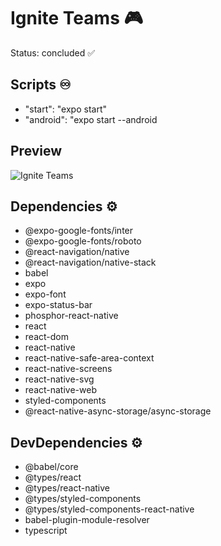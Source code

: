 # Ignite Teams 🎮

Status: concluded ✅

## Scripts ♾
- "start": "expo start" 
- "android": "expo start --android 

## Preview
![Ignite Teams](https://user-images.githubusercontent.com/104745187/211022154-ee2a3077-d7d6-4d03-8c3e-d47526b4b106.png)

## Dependencies ⚙
- @expo-google-fonts/inter
- @expo-google-fonts/roboto
- @react-navigation/native
- @react-navigation/native-stack
- babel
- expo
- expo-font
- expo-status-bar
- phosphor-react-native
- react
- react-dom
- react-native
- react-native-safe-area-context
- react-native-screens
- react-native-svg
- react-native-web
- styled-components
- @react-native-async-storage/async-storage

## DevDependencies ⚙
- @babel/core
- @types/react
- @types/react-native
- @types/styled-components
- @types/styled-components-react-native
- babel-plugin-module-resolver
- typescript
